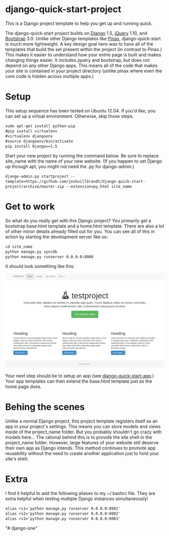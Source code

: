 django-quick-start-project
==================

This is a Django project template to help you get up and running quick.

The django-quick-start project builds on [Django](https://www.djangoproject.com/) 1.5, [jQuery](http://jquery.com/) 1.10, and [Bootstrap](http://getbootstrap.com/) 3.0. Unlike other Django templates like [Pinax](http://pinaxproject.com/), django-quick-start is much more lightweight. A key design goal here was to have all of the templates that build the set present within the project (in contrast to Pinax.) This makes it easier to understand how your entire page is built and makes changing things easier.
It includes jquery and bootstrap, but does not depend on any other Django apps. This means all of the code that makes your site is contained in your project directory (unlike pinax where even the core code is hidden across multiple apps.)

# Setup

This setup sequence has been tested on Ubuntu 12.04. If you'd like, you can set up a virtual environment. Otherwise, skip those steps.

    sudo apt-get install python-pip
    #pip install virtualenv
    #virtualenv djangoenv
    #source djangoenv/bin/activate
    pip install Django==1.5

Start your new project by running the command below. Be sure to replace site_name with the name of your new website. (If you happen to set Django up through apt, you might not need the .py for django-admin.)

    django-admin.py startproject --template=https://github.com/joshvillbrandt/django-quick-start-project/archive/master.zip --extension=py,html site_name

# Get to work

So what do you really get with this Django project? You primarily get a bootstrap base.html template and a home.html template. There are also a lot of other minor details already filled out for you. You can see all of this in action by starting the development server like so:

    cd site_name
    python manage.py syncdb
    python manage.py runserver 0.0.0.0:8080

It should look something like this:

![screenshot](screenshot.jpg)

Your next step should be to setup an app (see [django-quick-start-app](http://github.com/joshvillbrandt/django-quick-start-app).) Your app templates can then extend the base.html template just as the home page does.

# Behing the scenes

Unlike a normal Django project, this project template registers itself as an app in your project's settings. This means you can store models and views inside of the project_name folder. But you probably shouldn't go crazy with models here... The rational behind this is to provide the site shell in the project_name folder. However, large features of your website still deserve their own app as Django intends. This method continues to promote app reusability without the need to create another application just to hold your site's shell.

# Extra 

I find it helpful to add the following aliases to my ~/.bashrc file. They are extra helpful when testing multiple Django instances simultaneously!

    alias rs1='python manage.py runserver 0.0.0.0:8001'
    alias rs2='python manage.py runserver 0.0.0.0:8002'
    alias rs3='python manage.py runserver 0.0.0.0:8003'
"# django-one" 
